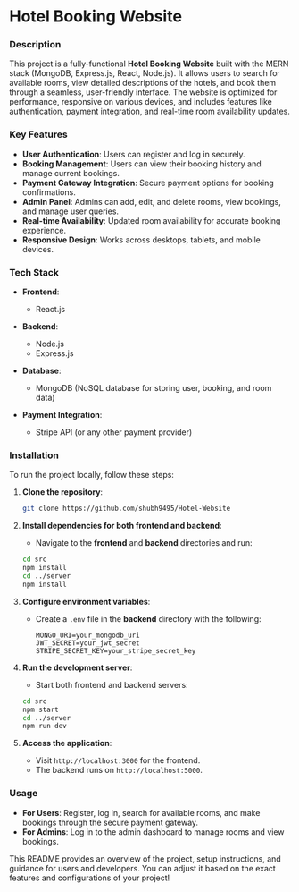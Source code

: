 # Hotel Booking Website

### Description

This project is a fully-functional **Hotel Booking Website** built with the MERN stack (MongoDB, Express.js, React, Node.js). It allows users to search for available rooms, view detailed descriptions of the hotels, and book them through a seamless, user-friendly interface. The website is optimized for performance, responsive on various devices, and includes features like authentication, payment integration, and real-time room availability updates.

### Key Features

- **User Authentication**: Users can register and log in securely.
- **Booking Management**: Users can view their booking history and manage current bookings.
- **Payment Gateway Integration**: Secure payment options for booking confirmations.
- **Admin Panel**: Admins can add, edit, and delete rooms, view bookings, and manage user queries.
- **Real-time Availability**: Updated room availability for accurate booking experience.
- **Responsive Design**: Works across desktops, tablets, and mobile devices.

### Tech Stack

- **Frontend**: 
  - React.js
  
- **Backend**: 
  - Node.js
  - Express.js
  
- **Database**: 
  - MongoDB (NoSQL database for storing user, booking, and room data)
  
- **Payment Integration**:
  - Stripe API (or any other payment provider)

### Installation

To run the project locally, follow these steps:

1. **Clone the repository**:
    ```bash
    git clone https://github.com/shubh9495/Hotel-Website
    ```

2. **Install dependencies for both frontend and backend**:
    - Navigate to the **frontend** and **backend** directories and run:
    ```bash
    cd src
    npm install
    cd ../server
    npm install
    ```

3. **Configure environment variables**:
    - Create a `.env` file in the **backend** directory with the following:
      ```
      MONGO_URI=your_mongodb_uri
      JWT_SECRET=your_jwt_secret
      STRIPE_SECRET_KEY=your_stripe_secret_key
      ```

4. **Run the development server**:
    - Start both frontend and backend servers:
    ```bash
    cd src
    npm start
    cd ../server
    npm run dev
    ```

5. **Access the application**:
    - Visit `http://localhost:3000` for the frontend.
    - The backend runs on `http://localhost:5000`.

### Usage

- **For Users**: Register, log in, search for available rooms, and make bookings through the secure payment gateway.
- **For Admins**: Log in to the admin dashboard to manage rooms and view bookings.

This README provides an overview of the project, setup instructions, and guidance for users and developers. You can adjust it based on the exact features and configurations of your project!
